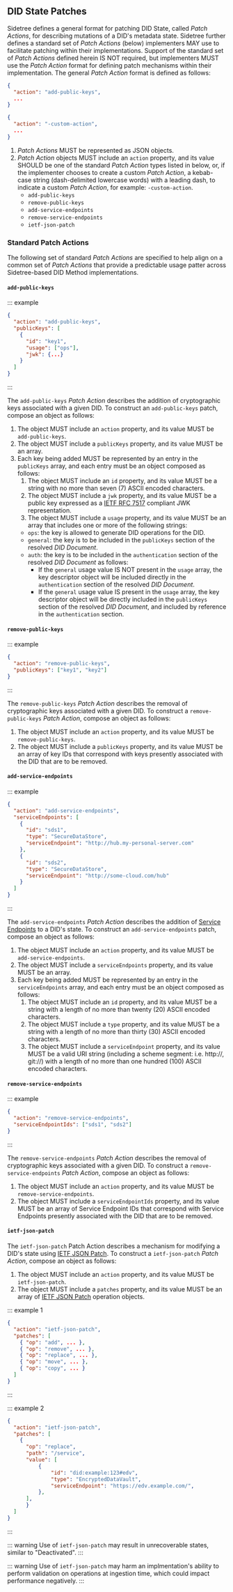 

## DID State Patches

Sidetree defines a general format for patching DID State, called _Patch Actions_, for describing mutations of a DID's metadata state. Sidetree further defines a standard set of _Patch Actions_ (below) implementers MAY use to facilitate patching within their implementations. Support of the standard set of _Patch Actions_ defined herein IS NOT required, but implementers MUST use the _Patch Action_ format for defining patch mechanisms within their implementation. The general _Patch Action_ format is defined as follows:

```json
{
  "action": "add-public-keys",
  ...
}

{
  "action": "-custom-action",
  ...
}
```

1. _Patch Actions_ MUST be represented as JSON objects.
2. _Patch Action_ objects MUST include an `action` property, and its value SHOULD be one of the standard _Patch Action_ types listed in below, or, if the implementer chooses to create a custom _Patch Action_, a kebab-case string (dash-delimited lowercase words) with a leading dash, to indicate a custom _Patch Action_, for example: `-custom-action`.
    - `add-public-keys`
    - `remove-public-keys`
    - `add-service-endpoints`
    - `remove-service-endpoints`
    - `ietf-json-patch`

### Standard Patch Actions

The following set of standard _Patch Actions_ are specified to help align on a common set of _Patch Actions_ that provide a predictable usage patter across Sidetree-based DID Method implementations.

#### `add-public-keys`

::: example
```json
{
  "action": "add-public-keys",
  "publicKeys": [
    {
      "id": "key1",
      "usage": ["ops"],
      "jwk": {...}
    }
  ]
}
```
:::

The `add-public-keys` _Patch Action_ describes the addition of cryptographic keys associated with a given DID. To construct an `add-public-keys` patch, compose an object as follows:

1. The object MUST include an `action` property, and its value MUST be `add-public-keys`.
2. The object MUST include a `publicKeys` property, and its value MUST be an array.
3. Each key being added MUST be represented by an entry in the `publicKeys` array, and each entry must be an object composed as follows:
    1. The object MUST include an `id` property, and its value MUST be a string with no more than seven (7) ASCII encoded characters.
    2. The object MUST include a `jwk` property, and its value MUST be a public key expressed as a [IETF RFC 7517](https://tools.ietf.org/html/rfc7517) compliant JWK representation.
    3. The object MUST include a `usage` property, and its value MUST be an array that includes one or more of the following strings:
    - `ops`: the key is allowed to generate DID operations for the DID.
    - `general`: the key is to be included in the `publicKeys` section of the resolved _DID Document_.
    - `auth`: the key is to be included in the `authentication` section of the resolved _DID Document_ as follows:
        - If the `general` usage value IS NOT present in the `usage` array, the key descriptor object will be included directly in the `authentication` section of the resolved _DID Document_. 
        - If the `general` usage value IS present in the `usage` array, the key descriptor object will be directly included in the `publicKeys` section of the resolved _DID Document_, and included by reference in the `authentication` section. 
    

#### `remove-public-keys`

::: example
```json
{
  "action": "remove-public-keys",
  "publicKeys": ["key1", "key2"]
}
```
:::

The `remove-public-keys` _Patch Action_ describes the removal of cryptographic keys associated with a given DID. To construct a `remove-public-keys` _Patch Action_, compose an object as follows:

1. The object MUST include an `action` property, and its value MUST be `remove-public-keys`.
2. The object MUST include a `publicKeys` property, and its value MUST be an array of key IDs that correspond with keys presently associated with the DID that are to be removed.

#### `add-service-endpoints`

::: example
```json
{
  "action": "add-service-endpoints",
  "serviceEndpoints": [
    {
      "id": "sds1",
      "type": "SecureDataStore",
      "serviceEndpoint": "http://hub.my-personal-server.com"
    },
    {
      "id": "sds2",
      "type": "SecureDataStore",
      "serviceEndpoint": "http://some-cloud.com/hub"
    }
  ]
}
```
:::

The `add-service-endpoints` _Patch Action_ describes the addition of [Service Endpoints](https://w3c.github.io/did-core/#service-endpoints) to a DID's state. To construct an `add-service-endpoints` patch, compose an object as follows:

1. The object MUST include an `action` property, and its value MUST be `add-service-endpoints`.
2. The object MUST include a `serviceEndpoints` property, and its value MUST be an array.
3. Each key being added MUST be represented by an entry in the `serviceEndpoints` array, and each entry must be an object composed as follows:
    1. The object MUST include an `id` property, and its value MUST be a string with a length of no more than twenty (20) ASCII encoded characters.
    2. The object MUST include a `type` property, and its value MUST be a string with a length of no more than thirty (30) ASCII encoded characters.
    3. The object MUST include a `serviceEndpoint` property, and its value MUST be a valid URI string (including a scheme segment: i.e. http://, git://) with a length of no more than one hundred (100) ASCII encoded characters.


#### `remove-service-endpoints`

::: example
```json
{
  "action": "remove-service-endpoints",
  "serviceEndpointIds": ["sds1", "sds2"]
}
```
:::

The `remove-service-endpoints` _Patch Action_ describes the removal of cryptographic keys associated with a given DID. To construct a `remove-service-endpoints` _Patch Action_, compose an object as follows:

1. The object MUST include an `action` property, and its value MUST be `remove-service-endpoints`.
2. The object MUST include a `serviceEndpointIds` property, and its value MUST be an array of Service Endpoint IDs that correspond with Service Endpoints presently associated with the DID that are to be removed.

#### `ietf-json-patch`

The `ietf-json-patch` Patch Action describes a mechanism for modifying a DID's state using [IETF JSON Patch](https://tools.ietf.org/html/rfc6902). To construct a `ietf-json-patch` _Patch Action_, compose an object as follows:

1. The object MUST include an `action` property, and its value MUST be `ietf-json-patch`.
2. The object MUST include a `patches` property, and its value MUST be an array of [IETF JSON Patch](https://tools.ietf.org/html/rfc6902) operation objects.

::: example 1
```json
{
  "action": "ietf-json-patch",
  "patches": [
    { "op": "add", ... },
    { "op": "remove", ... },
    { "op": "replace", ... },
    { "op": "move", ... },
    { "op": "copy", ... }
  ]
}
```
:::

::: example 2
```json
{
  "action": "ietf-json-patch",
  "patches": [
    {
      "op": "replace",
      "path": "/service",
      "value": [
          {
              "id": "did:example:123#edv",
              "type": "EncryptedDataVault",
              "serviceEndpoint": "https://edv.example.com/",
          },
      ],
      }
  ]
}
```
:::

::: warning
Use of `ietf-json-patch` may result in unrecoverable states, similar to "Deactivated".
:::

::: warning
Use of `ietf-json-patch` may harm an implmentation's ability to perform validation on operations at ingestion time, which could impact performance negatively.
:::
